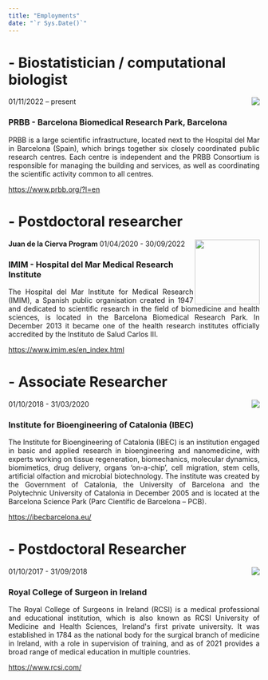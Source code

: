 ```yaml
---
title: "Employments"
date: "`r Sys.Date()`"
---
```


# - Biostatistician / computational biologist
01/11/2022 – present<img src='/images/Slide1.png' align="right" height="up" /> 

### PRBB - Barcelona Biomedical Research Park, Barcelona 

<div style="text-align: justify">PRBB is a large scientific infrastructure, located next to the Hospital del Mar in Barcelona (Spain), which brings together six closely coordinated public research centres. Each centre is independent and the PRBB Consortium is responsible for managing the building and services, as well as coordinating the scientific activity common to all centres.</div>

https://www.prbb.org/?l=en



# - Postdoctoral researcher
**Juan de la Cierva Program**
01/04/2020 - 30/09/2022<img src='/images/Slide2.png' align="right" height="130" />

### IMIM - Hospital del Mar Medical Research Institute 

<div style="text-align: justify">The Hospital del Mar Institute for Medical Research (IMIM), a Spanish public organisation created in 1947 and dedicated to scientific research in the field of biomedicine and health sciences, is located in the Barcelona Biomedical Research Park. In December 2013 it became one of the health research institutes officially accredited by the Instituto de Salud Carlos III.</div>

https://www.imim.es/en_index.html


# - Associate Researcher
01/10/2018 - 31/03/2020<img src='/images/Slide3.png' align="right" height="up" />

### Institute for Bioengineering of Catalonia (IBEC)

<div style="text-align: justify">The Institute for Bioengineering of Catalonia (IBEC) is an institution engaged in basic and applied research in bioengineering and nanomedicine, with experts working on tissue regeneration, biomechanics, molecular dynamics, biomimetics, drug delivery, organs ‘on-a-chip’, cell migration, stem cells, artificial olfaction and microbial biotechnology. The institute was created by the Government of Catalonia, the University of Barcelona and the Polytechnic University of Catalonia in December 2005 and is located at the Barcelona Science Park (Parc Científic de Barcelona – PCB).</div>

https://ibecbarcelona.eu/


# - Postdoctoral Researcher
01/10/2017 - 31/09/2018<img src='/images/Slide4.png' align="right" />

### Royal College of Surgeon in Ireland 

<div style="text-align: justify">The Royal College of Surgeons in Ireland (RCSI) is a medical professional and educational institution, which is also known as RCSI University of Medicine and Health Sciences, Ireland's first private university. It was established in 1784 as the national body for the surgical branch of medicine in Ireland, with a role in supervision of training, and as of 2021 provides a broad range of medical education in multiple countries.</div>

https://www.rcsi.com/

